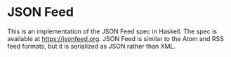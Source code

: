 # JSON Feed

This is an implementation of the JSON Feed spec in Haskell. The spec is
available at <https://jsonfeed.org>. JSON Feed is similar to the Atom and RSS
feed formats, but it is serialized as JSON rather than XML.
